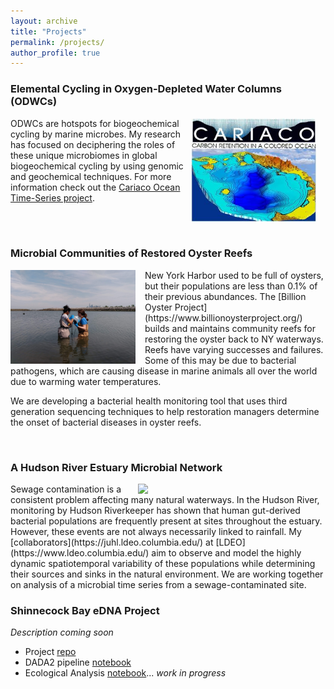 ```yaml
---
layout: archive
title: "Projects"
permalink: /projects/
author_profile: true
---
```



### Elemental Cycling in Oxygen-Depleted Water Columns (ODWCs)


<img align="right" src="/images/cariaco_logo.jpg" width="200px" style="padding-right: 15px">

ODWCs are hotspots for biogeochemical cycling by marine microbes. My research has focused on deciphering the roles of these unique microbiomes in global biogeochemical cycling by using genomic and geochemical techniques. For more information check out the [Cariaco Ocean Time-Series project](http://imars.marine.usf.edu/cariaco).



<br/><br/>

### Microbial Communities of Restored Oyster Reefs
<img align="left" src="/images/Summer2019.jpg" width="200px" style="padding-right: 15px">
New York Harbor used to be full of oysters, but their populations are less than 0.1% of their previous abundances. The [Billion Oyster Project](https://www.billionoysterproject.org/) builds and maintains community reefs for restoring the oyster back to NY waterways. Reefs have varying successes and failures. Some of this may be due to bacterial pathogens, which are causing disease in marine animals all over the world due to warming water temperatures. 

We are developing a bacterial health monitoring tool that uses third generation sequencing techniques to help restoration managers determine the onset of bacterial diseases in oyster reefs.
<br/>

<br/>

### A Hudson River Estuary Microbial Network
<img align="right" src="/images/HRE_SYBR.png" width="250px" style="padding-right: 50px">
Sewage contamination is a consistent problem affecting many natural waterways. In the Hudson River, monitoring by Hudson Riverkeeper has shown that human gut-derived bacterial populations are frequently present at sites throughout the estuary. However, these events are not always necessarily linked to rainfall. My [collaborators](https://juhl.ldeo.columbia.edu/) at [LDEO](https://www.ldeo.columbia.edu/) aim to observe and model the highly dynamic spatiotemporal variability of these populations while determining their sources and sinks in the natural environment. We are working together on analysis of a microbial time series from a sewage-contaminated site.

<br/>

### Shinnecock Bay eDNA Project

*Description coming soon*

- Project [repo](https://github.com/lizsuter/SCM_eDNA)
- DADA2 pipeline [notebook](https://lizsuter.github.io/files/DADA2_pipeline_SCM_eDNA.nb.html)
- Ecological Analysis [notebook](https://lizsuter.github.io/files/Ecol_Analysis.nb.html)... *work in progress*
